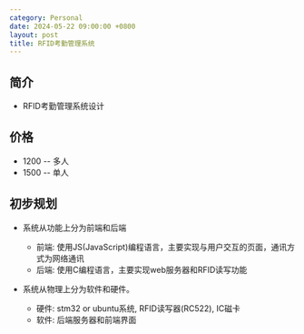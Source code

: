 ```yaml
---
category: Personal
date: 2024-05-22 09:00:00 +0800
layout: post
title: RFID考勤管理系统
---
```

## 简介

+ RFID考勤管理系统设计

## 价格

+ 1200 -- 多人
+ 1500 -- 单人

## 初步规划

+ 系统从功能上分为前端和后端
  + 前端: 使用JS(JavaScript)编程语言，主要实现与用户交互的页面，通讯方式为网络通讯
  + 后端: 使用C编程语言，主要实现web服务器和RFID读写功能

+ 系统从物理上分为软件和硬件。
  + 硬件: stm32 or ubuntu系统, RFID读写器(RC522), IC磁卡
  + 软件: 后端服务器和前端界面